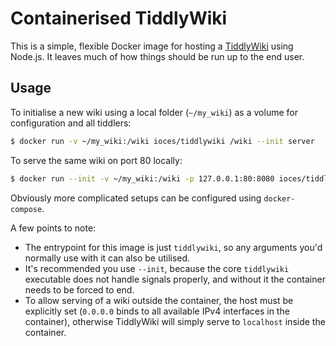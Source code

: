 # Containerised TiddlyWiki

This is a simple, flexible Docker image for hosting a [TiddlyWiki](https://tiddlywiki.com/) using Node.js. It leaves much of how things should be run up to the end user.

## Usage

To initialise a new wiki using a local folder (`~/my_wiki`) as a volume for configuration and all tiddlers:

```bash
$ docker run -v ~/my_wiki:/wiki ioces/tiddlywiki /wiki --init server
```

To serve the same wiki on port 80 locally:

```bash
$ docker run --init -v ~/my_wiki:/wiki -p 127.0.0.1:80:8080 ioces/tiddlywiki /wiki --listen host=0.0.0.0
```

Obviously more complicated setups can be configured using `docker-compose`.

A few points to note:
* The entrypoint for this image is just `tiddlywiki`, so any arguments you'd normally use with it can also be utilised.
* It's recommended you use `--init`, because the core `tiddlywiki` executable does not handle signals properly, and without it the container needs to be forced to end.
* To allow serving of a wiki outside the container, the host must be explicitly set (`0.0.0.0` binds to all available IPv4 interfaces in the container), otherwise TiddlyWiki will simply serve to `localhost` inside the container.
